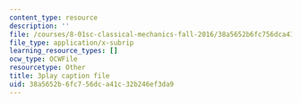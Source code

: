 ```yaml
---
content_type: resource
description: ''
file: /courses/8-01sc-classical-mechanics-fall-2016/38a5652b6fc756dca41c32b246ef3da9_KmGPMec8-iU.vtt
file_type: application/x-subrip
learning_resource_types: []
ocw_type: OCWFile
resourcetype: Other
title: 3play caption file
uid: 38a5652b-6fc7-56dc-a41c-32b246ef3da9
---
```

